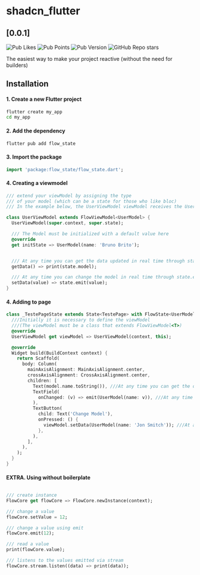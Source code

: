 # shadcn_flutter
## [0.0.1]
![Pub Likes](https://img.shields.io/pub/likes/flow_state)
![Pub Points](https://img.shields.io/pub/points/flow_state)
![Pub Version](https://img.shields.io/pub/v/flow_state)
![GitHub Repo stars](https://img.shields.io/github/stars/xbrunots/flow_state)

The easiest way to make your project reactive (without the need for builders)

## Installation
#### 1. Create a new Flutter project
```bash
flutter create my_app
cd my_app
```
#### 2. Add the dependency
```bash
flutter pub add flow_state
```
#### 3. Import the package
```dart
import 'package:flow_state/flow_state.dart';
```
#### 4. Creating a viewmodel
```dart
/// extend your viewModel by assigning the type 
/// of your model (which can be a state for those who like bloc)
/// In the example below, the UserViewModel viewModel receives the UserModel model

class UserViewModel extends FlowViewModel<UserModel> {
  UserViewModel(super.context, super.state);

  /// The Model must be initialized with a default value here
  @override
  get initState => UserModel(name: 'Bruno Brito');


  /// At any time you can get the data updated in real time through state.model
  getData() => print(state.model);

  /// At any time you can change the model in real time through state.emit
  setData(value) => state.emit(value);
}


```
#### 4. Adding to page
```dart
class _TestePageState extends State<TestePage> with FlowState<UserModel> {
  ///Initially it is necessary to define the viewModel 
  ///(The viewModel must be a class that extends FlowViewModel<T>)
  @override
  UserViewModel get viewModel => UserViewModel(context, this);

  @override
  Widget build(BuildContext context) {
    return Scaffold(
      body: Column(
        mainAxisAlignment: MainAxisAlignment.center,
        crossAxisAlignment: CrossAxisAlignment.center,
        children: [
          Text(model.name.toString()), ///At any time you can get the data updated in real time through model
          TextField(
            onChanged: (v) => emit(UserModel(name: v)), ///At any time you can change the model in real time through emit
          ),
          TextButton(
            child: Text('Change Model'),
            onPressed: () {
              viewModel.setData(UserModel(name: 'Jon Smitch')); ///At any time you can interact with the viewModel
            },
          ),
        ],
      ),
    );
  }
}

``` 
#### EXTRA. Using without boilerplate
```dart

/// create instance
FlowCore get flowCore => FlowCore.newInstance(context);

/// change a value
flowCore.setValue = 12;

/// change a value using emit
flowCore.emit(12);

/// read a value
print(flowCore.value);

/// listens to the values ​​emitted via stream
flowCore.stream.listen((data) => print(data));

```
 